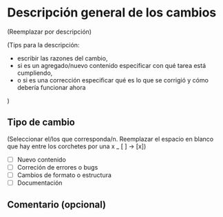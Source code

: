 # Descripción general de los cambios

(Reemplazar por descripción)

(Tips para la descripción: 
- escribir las razones del cambio,
- si es un agregado/nuevo contenido especificar con qué tarea está cumpliendo,
- o si es una corrección especificar qué es lo que se corrigió y cómo debería funcionar ahora

)

## Tipo de cambio
(Seleccionar el/los que corresponda/n. Reemplazar el espacio en blanco que hay entre los corchetes por una x _ [  ] -> [x])
- [ ] Nuevo contenido
- [ ] Correción de errores o bugs
- [ ] Cambios de formato o estructura
- [ ] Documentación

## Comentario (opcional)
